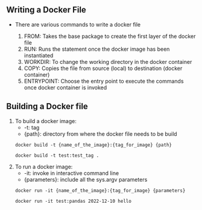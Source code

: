 ## Writing a Docker File


- There are various commands to write a docker file


  1. FROM: Takes the base package to create the first layer of the docker file
  2. RUN: Runs the statement once the docker image has been instantiated
  3. WORKDIR: To change the working directory in the docker container
  4. COPY: Copies the file from source (local) to destination (docker container)
  5. ENTRYPOINT: Choose the entry point to execute the commands once docker container is invoked




## Building a Docker file
1. To build a docker image: 
    * -t: tag
    * {path}: directory from where the docker file needs to be build
    ```
    docker build -t {name_of_the_image}:{tag_for_image} {path}

    docker build -t test:test_tag .
    ```
2. To run a docker image:
   * -it: invoke in interactive command line
   * {parameters}: include all the sys.argv parameters
   ```
   docker run -it {name_of_the_image}:{tag_for_image} {parameters}

   docker run -it test:pandas 2022-12-10 hello
   ```
 